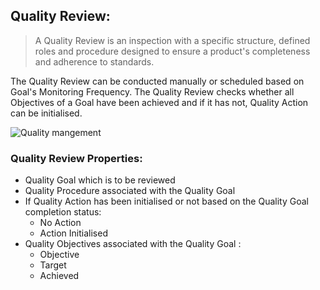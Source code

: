 ## Quality Review:

> A Quality Review is an inspection with a specific structure, defined roles and procedure designed to ensure a product's completeness and adherence to standards.

 The Quality Review can be conducted manually or scheduled based on Goal's Monitoring Frequency. The Quality Review checks whether all Objectives of a Goal have been achieved and if it has not, Quality Action can be initialised.

<img class="screenshot" alt="Quality mangement" src="{{docs_base_url}}/assets/img/quality-management/Quality_review.png">

### Quality Review Properties:

- Quality Goal which is to be reviewed
- Quality Procedure associated with the Quality Goal
- If Quality Action has been initialised or not based on the Quality Goal completion status:
  - No Action
  - Action Initialised
- Quality Objectives associated with the Quality Goal :
  - Objective
  - Target
  - Achieved